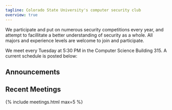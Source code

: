 ```yaml
---
tagline: Colorado State University's computer security club
overview: true
---
```


We participate and put on numerous security competitions every year, and attempt to facillitate a better understanding of security as a whole. All majors and experience levels are welcome to join and participate.

We meet every Tuesday at 5:30 PM in the Computer Science Building 315. A current schedule is posted below:

## Announcements



## Recent Meetings
{% include meetings.html max=5 %}
